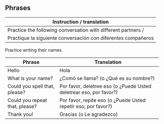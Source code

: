 ## Phrases

|Instruction / translation |
| ---- |
| Practice  the following conversation with different  partners /  
Practique la  siguiente conversación con  diferentes compañeros |


Practice writing their names.

|Phrase | Translation |
|-------|-------------|
|Hello| Hola |
|What is your name?| ¿Comó se llama? (o ¿Qué es su nombre?) |
|Could you spell that, please? | Por favor, deletree eso (o ¿Puede Usted deletrear eso, por favor?) |
|Could you repeat that, please? | Por favor, repite eso (o ¿Puede Usted repetir eso, por favor?) |
|Thank you! | Gracias (o Le agradezco) |

